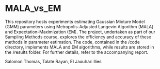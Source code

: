 # MALA_vs_EM

This repository hosts experiments estimating Gaussian Mixture Model (GMM) parameters using Metropolis-Adjusted Langevin Algorithm (MALA) and Expectation-Maximization (EM). The project, undertaken as part of our Sampling Methods course, explores the efficiency and accuracy of these methods in parameter estimation. The code, contained in the /code directory, implements MALA and EM algorithms, while results are stored in the /results folder. For further details, refer to the accompanying report.

Salomon Thomas, Talate Rayan, El Jaouhari Ilies




